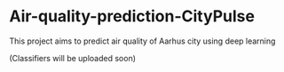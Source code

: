 # Air-quality-prediction-CityPulse
This project aims to predict air quality of Aarhus city using deep learning

(Classifiers will be uploaded soon)
